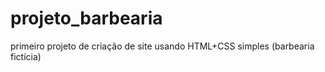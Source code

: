 # projeto_barbearia
primeiro projeto de criação de site usando HTML+CSS simples (barbearia fictícia) 
